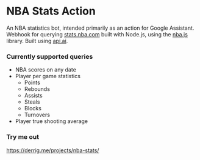 # NBA Stats Action
An NBA statistics bot, intended primarily as an action for Google Assistant.
Webhook for querying [stats.nba.com](http://www.stats.nba.com) built with Node.js, using the [nba.js](https://github.com/kshvmdn/nba.js) library.
Built using [api.ai](http://www.api.ai).
### Currently supported queries
* NBA scores on any date
* Player per game statistics
    * Points
    * Rebounds
    * Assists
    * Steals
    * Blocks
    * Turnovers
* Player true shooting average

### Try me out
https://derrig.me/projects/nba-stats/
